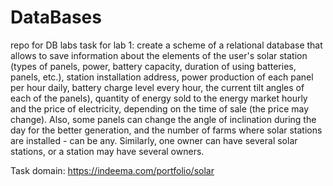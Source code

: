 # DataBases
repo for DB labs
task for lab 1: create a scheme of a relational database that allows to save information about the elements of the user's solar station (types of panels, power, battery capacity, duration of using batteries, panels, etc.), station installation address, power production of each panel per hour daily, battery charge level every hour, the current tilt angles of each of the panels), quantity of energy sold to the energy market hourly and the price of electricity, depending on the time of sale (the price may change). Also, some panels can change the angle of inclination during the day for the better generation, and the number of farms where solar stations are installed -
can be any. Similarly, one owner can have several solar stations, or a station may have several owners.

Task domain: https://indeema.com/portfolio/solar
